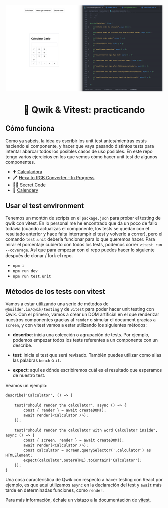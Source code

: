 <div align="center">

<img src="./public/test.png" width="500" alt="Home Collabender" />

# 💪 Qwik & Vitest: practicando

</div>

## Cómo funciona

Como ya sabéis, la idea es escribir los unit test antes/mientras estás haciendo el componente, y hacer que vaya pasando distintos tests para intentar abarcar todos los posibles casos de uso posibles. En este repo tengo varios ejercicios en los que vemos cómo hacer unit test de algunos componentes.

- ➕ [Calculadora](/src/components/calculator/calculator.spec.tsx)
- 🖍️ [Hexa to RGB Converter - In Progress](/src/components/hexa-to-rgb-converter/hexa-to-rgb-converter.spec.tsx)
- 🕵️‍♂️ [Secret Code](/src/components/secret-code/secret-code.spec.tsx)
- 📅 [Calendary](/src/components/calendar/calendar.spec.tsx)

## Usar el test environment

Tenemos un montón de scripts en el `package.json` para probar el testing de qwik con vitest. En lo personal me he encontrado que da un poco de fallo todavía (cuando actualizas el componente, los tests se quedan con el resultado anterior y hace falta interrumpir el test y volverlo a correr), pero el comando `test.unit` debería funcionar para lo que queremos hacer. Para mirar el porcentaje cubierto con todos los tests, podemos correr `vitest run --coverage`. Así que para empezar con el repo puedes hacer lo siguiente después de clonar / fork el repo.

- `npm i`
- `npm run dev`
- `npm run test.unit`

## Métodos de los tests con vitest

Vamos a estar utilizando una serie de métodos de `@builder.io/qwik/testing` y de `vitest` para poder hacer unit testing con Qwik. Con el primero, vamos a crear un DOM artificial en el que renderizar nuestros componentes gracias al `render` o simular el document gracias a `screen`, y con vitest vamos a estar utilizando los siguientes métodos:

- **describe**: inicia una colección o agrupación de tests. Por ejemplo, podemos empezar todos los tests referentes a un componente con un describe.

- **test**: inicia el test que será revisado. También puedes utilizar como alias las palabras `bench` o `it`.

- **expect**: aquí es dónde escribiremos cuál es el resultado que esperamos de nuestro test.

Veamos un ejemplo:

```tsx
describe('Calculator', () => {

    test("should render the calculator", async () => {
        const { render } = await createDOM();
        await render(<Calculator />);
    });

    test("should render the calculator with word Calculator inside", async () => {
        const { screen, render } = await createDOM();
        await render(<Calculator />);
        const calculator = screen.querySelector('.calculator') as HTMLElement;
        expect(calculator.outerHTML).toContain('Calculator');
    });
}
```

Una cosa característica de Qwik con respecto a hacer testing con React por ejemplo, es que aquí utilizamos `async` en la declaración del test y `await` más tarde en determinadas funciones, como `render`.

Para más información, échale un vistazo a la documentación de [vitest](https://vitest.dev/guide/).
